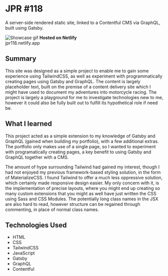 # JPR \#118

A server-side rendered static site, linked to a Contentful CMS via GraphQL, built using Gatsby.

![Showcase gif](./src/images/jpr_showcase.gif)
**Hosted on Netlify**  
jpr118.netlify.app

## Summary

This site was designed as a simple project to enable me to gain some experience using TailwindCSS, as well as experiment with programmatically creating pages using Gatsby and GraphQL. The content is largely placeholder text, built on the premise of a content delivery site which I might have used to document my adventures into motorcycle racing. The project is largely a playground for me to investigate technologies new to me, however it could also be fully built out to fulfill its hypothetical role if need be.

## What I learned

This project acted as a simple extension to my knowledge of Gatsby and GraphQL (gained when building my portfolio), with a few additional extras. The portfolio only makes use of a single page, so I wanted to experiment with programatically creating pages, a key benefit to using Gatsby and GraphQL together with a CMS.

The amount of hype surrounding Tailwind had gained my interest, though I had not enjoyed my previous framework-based styling solution, in the form of MaterializeCSS. I found Tailwind to offer a much less oppressive solution, which certainly made responsive design easier. My only concern with it, is the implementation of precise layouts, where you might end up creating so many custom extensions that you might as well have just written the CSS using Sass and CSS Modules. The potentially long class names in the JSX are also hard to read, however structure can be regained through commenting, in place of normal class names.

## Technologies Used

- HTML
- CSS
- TailwindCSS
- JavaScript
- Gatsby
- GraphQL
- Contentful
